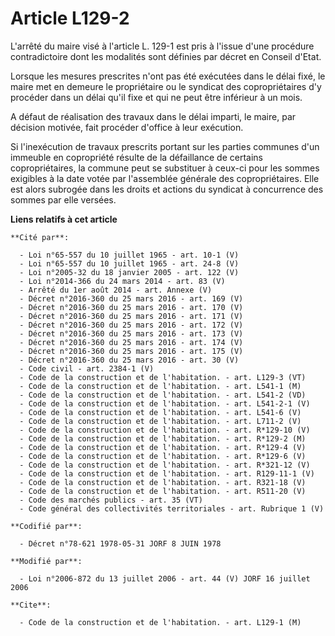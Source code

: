 # Article L129-2

L'arrêté du maire visé à l'article L. 129-1 est pris à l'issue d'une procédure contradictoire dont les modalités sont
définies par décret en Conseil d'Etat.

Lorsque les mesures prescrites n'ont pas été exécutées dans le délai fixé, le maire met en demeure le propriétaire ou le
syndicat des copropriétaires d'y procéder dans un délai qu'il fixe et qui ne peut être inférieur à un mois.

A défaut de réalisation des travaux dans le délai imparti, le maire, par décision motivée, fait procéder d'office à leur
exécution.

Si l'inexécution de travaux prescrits portant sur les parties communes d'un immeuble en copropriété résulte de la défaillance
de certains copropriétaires, la commune peut se substituer à ceux-ci pour les sommes exigibles à la date votée par
l'assemblée générale des copropriétaires. Elle est alors subrogée dans les droits et actions du syndicat à concurrence des
sommes par elle versées.

**Liens relatifs à cet article**

	**Cité par**:

	  - Loi n°65-557 du 10 juillet 1965 - art. 10-1 (V)
	  - Loi n°65-557 du 10 juillet 1965 - art. 24-8 (V)
	  - Loi n°2005-32 du 18 janvier 2005 - art. 122 (V)
	  - Loi n°2014-366 du 24 mars 2014 - art. 83 (V)
	  - Arrêté du 1er août 2014 - art. Annexe (V)
	  - Décret n°2016-360 du 25 mars 2016 - art. 169 (V)
	  - Décret n°2016-360 du 25 mars 2016 - art. 170 (V)
	  - Décret n°2016-360 du 25 mars 2016 - art. 171 (V)
	  - Décret n°2016-360 du 25 mars 2016 - art. 172 (V)
	  - Décret n°2016-360 du 25 mars 2016 - art. 173 (V)
	  - Décret n°2016-360 du 25 mars 2016 - art. 174 (V)
	  - Décret n°2016-360 du 25 mars 2016 - art. 175 (V)
	  - Décret n°2016-360 du 25 mars 2016 - art. 30 (V)
	  - Code civil - art. 2384-1 (V)
	  - Code de la construction et de l'habitation. - art. L129-3 (VT)
	  - Code de la construction et de l'habitation. - art. L541-1 (M)
	  - Code de la construction et de l'habitation. - art. L541-2 (VD)
	  - Code de la construction et de l'habitation. - art. L541-2-1 (V)
	  - Code de la construction et de l'habitation. - art. L541-6 (V)
	  - Code de la construction et de l'habitation. - art. L711-2 (V)
	  - Code de la construction et de l'habitation. - art. R*129-10 (V)
	  - Code de la construction et de l'habitation. - art. R*129-2 (M)
	  - Code de la construction et de l'habitation. - art. R*129-4 (V)
	  - Code de la construction et de l'habitation. - art. R*129-6 (V)
	  - Code de la construction et de l'habitation. - art. R*321-12 (V)
	  - Code de la construction et de l'habitation. - art. R129-11-1 (V)
	  - Code de la construction et de l'habitation. - art. R321-18 (V)
	  - Code de la construction et de l'habitation. - art. R511-20 (V)
	  - Code des marchés publics - art. 35 (VT)
	  - Code général des collectivités territoriales - art. Rubrique 1 (V)

	**Codifié par**:

	  - Décret n°78-621 1978-05-31 JORF 8 JUIN 1978

	**Modifié par**:

	  - Loi n°2006-872 du 13 juillet 2006 - art. 44 (V) JORF 16 juillet 2006

	**Cite**:

	  - Code de la construction et de l'habitation. - art. L129-1 (M)
